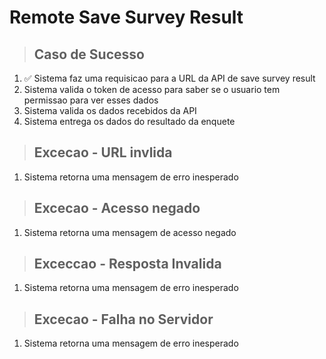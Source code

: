 # Remote Save Survey Result

> ## Caso de Sucesso
1. ✅ Sistema faz uma requisicao para a URL da API de save survey result
2. Sistema valida o token de acesso para saber se o usuario tem permissao para ver esses dados
3. Sistema valida os dados recebidos da API
4. Sistema entrega os dados do resultado da enquete

> ## Excecao - URL invlida
1. Sistema retorna uma mensagem de erro inesperado

> ## Excecao - Acesso negado
1. Sistema retorna uma mensagem de acesso negado

> ## Exceccao - Resposta Invalida
1. Sistema retorna uma mensagem de erro inesperado

> ## Excecao - Falha no Servidor
1. Sistema retorna uma mensagem de erro inesperado